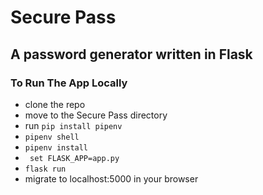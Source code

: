 # Secure Pass 
## A password generator written in Flask

### To Run The App Locally  

* clone the repo
* move to the Secure Pass directory
* run ```pip install pipenv```
* ```pipenv shell```
* ```pipenv install```
* ``` set FLASK_APP=app.py```
* ``` flask run ```
* migrate to localhost:5000 in your browser

